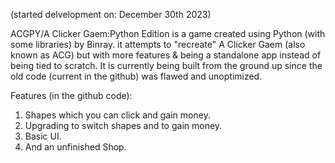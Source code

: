 (started delvelopment on: December 30th 2023)

ACGPY/A Clicker Gaem:Python Edition is a game created using Python (with some libraries) by Binray. it attempts to "recreate" A Clicker Gaem (also known as ACG) but with more features & being a standalone app instead of being tied to scratch. It is currently being built from the ground up since the old code (current in the github) was flawed and unoptimized.

Features (in the github code):
1. Shapes which you can click and gain money.
2. Upgrading to switch shapes and to gain money.
3. Basic UI.
4. And an unfinished Shop.

